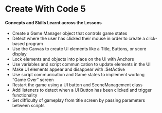 # Create With Code 5
#### Concepts and Skills Learnt across the Lessons
- Create a Game Manager object that controls game states 
- Detect where the user has clicked their mouse in order to create a click-based program
- Use the Canvas to create UI elements like a Title, Buttons, or score display
- Lock elements and objects into place on the UI with Anchors
- Use variables and script communication to update elements in the UI
- Make UI elements appear and disappear with .SetActive
- Use script communication and Game states to implement working “Game Over” screen
- Restart the game using a UI button and SceneManagement class
- Add listeners to detect when a UI Button has been clicked and trigger functionality 
- Set difficulty of gameplay from title screen by passing parameters between scripts
